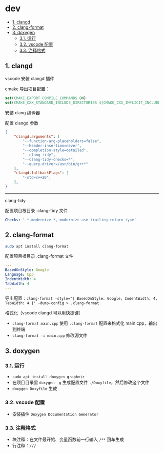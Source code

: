 # dev

- [1. clangd](#1-clangd)
- [2. clang-format](#2-clang-format)
- [3. doxygen](#3-doxygen)
  - [3.1. 运行](#31-运行)
  - [3.2. vscode 配置](#32-vscode-配置)
  - [3.3. 注释格式](#33-注释格式)

## 1. clangd

vscode 安装 clangd 插件

cmake 导出项目配置：

```cmake
set(CMAKE_EXPORT_COMPILE_COMMANDS ON)
set(CMAKE_CXX_STANDARD_INCLUDE_DIRECTORIES ${CMAKE_CXX_IMPLICIT_INCLUDE_DIRECTORIES})
```

安装 clang 编译器

配置 clangd 参数

```json
{
    "clangd.arguments": [
        "--function-arg-placeholders=false",
        "--header-insertion=never",
        "--completion-style=detailed",
        "--clang-tidy",
        "--clang-tidy-checks=*",
        "--query-driver=/usr/bin/g++*"
    ],
    "clangd.fallbackFlags": [
        "-std=c++20",
    ],
}
```

***

clang-tidy

配置项目根目录 .clang-tidy 文件

```yml
Checks: '-*,modernize-*,-modernize-use-trailing-return-type'
```

## 2. clang-format

```sh
sudo apt install clang-format
```

配置项目根目录 .clang-format 文件

```yml
---
BasedOnStyle: Google
Language: Cpp
IndentWidth: 4
TabWidth: 4
---
```

导出配置：`clang-format -style="{ BasedOnStyle: Google, IndentWidth: 4, TabWidth: 4 }" -dump-config > .clang-format`

格式化（vscode clangd 可以用快捷键）

- `clang-format main.cpp` 使用 `.clang-format` 配置来格式化 main.cpp，输出到终端
- `clang-format -i main.cpp` 修改源文件

## 3. doxygen

### 3.1. 运行

- `sudo apt install doxygen graphviz`
- 在项目目录里 `doxygen -g` 生成配置文件 `./Doxyfile`，然后修改这个文件
- `doxygen Doxyfile` 生成

### 3.2. vscode 配置

- 安装插件 `Doxygen Documentation Generator`

### 3.3. 注释格式

- 块注释：在文件最开始、变量函数前一行输入 `/**` 回车生成
- 行注释：`///`
